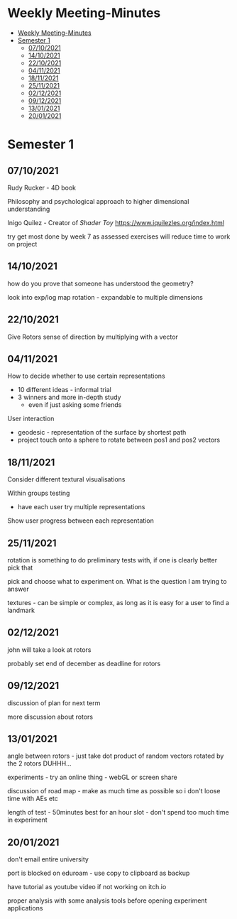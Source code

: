 # Weekly Meeting-Minutes

- [Weekly Meeting-Minutes](#weekly-meeting-minutes)
- [Semester 1](#semester-1)
  - [07/10/2021](#07102021)
  - [14/10/2021](#14102021)
  - [22/10/2021](#22102021)
  - [04/11/2021](#04112021)
  - [18/11/2021](#18112021)
  - [25/11/2021](#25112021)
  - [02/12/2021](#02122021)
  - [09/12/2021](#09122021)
  - [13/01/2021](#13012021)
  - [20/01/2021](#20012021)

# Semester 1
## 07/10/2021

Rudy Rucker - 4D book

Philosophy and psychological approach to higher dimensional understanding

Inigo Quilez - Creator of *Shader Toy*
https://www.iquilezles.org/index.html

try get most done by week 7 as assessed exercises will reduce time to work on project

## 14/10/2021

how do you prove that someone has understood the geometry?

look into exp/log map rotation - expandable to multiple dimensions

## 22/10/2021

Give Rotors sense of direction by multiplying with a vector

## 04/11/2021

How to decide whether to use certain representations
 - 10 different ideas - informal trial  
 - 3 winners and more in-depth study  
   - even if just asking some friends

User interaction
 - geodesic - representation of the surface by shortest path
 - project touch onto a sphere to rotate between pos1 and pos2 vectors

## 18/11/2021

Consider different textural visualisations

Within groups testing
 - have each user try multiple representations

Show user progress between each representation

## 25/11/2021

rotation is something to do preliminary tests with, if one is clearly better pick that

pick and choose what to experiment on. What is the question I am trying to answer

textures - can be simple or complex, as long as it is easy for a user to find a landmark

## 02/12/2021

john will take a look at rotors

probably set end of december as deadline for rotors

## 09/12/2021

discussion of plan for next term

more discussion about rotors

## 13/01/2021

angle between rotors - just take dot product of random vectors rotated by the 2 rotors DUHHH...

experiments - try an online thing - webGL or screen share

discussion of road map - make as much time as possible so i don't loose time with AEs etc

length of test - 50minutes best for an hour slot - don't spend too much time in experiment

## 20/01/2021

don't email entire university

port is blocked on eduroam - use copy to clipboard as backup

have tutorial as youtube video if not working on itch.io

proper analysis with some analysis tools before opening experiment applications